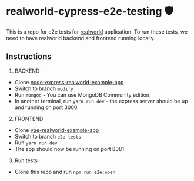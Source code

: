 # realworld-cypress-e2e-testing 🛡

This is a repo for e2e tests for [realworld](https://github.com/gothinkster/realworld) application. To run these tests, we need to have realworld backend and frontend running locally.

## Instructions

1. BACKEND
- Clone [node-express-realworld-example-app](https://github.com/vivensio/node-express-realworld-example-app)
- Switch to branch `modify`
- Run `mongod` - You can use MongoDB Community edition.
- In another terminal, run `yarn run dev` - the express server should be up and running on port 3000.

2. FRONTEND
- Clone [vue-realworld-example-app](https://github.com/vivensio/vue-realworld-example-app)
- Switch to branch `e2e-tests`
- Run `yarn run dev`
- The app should now be running on port 8081

3. Run tests
- Clone this repo and run `npm run e2e:open`


